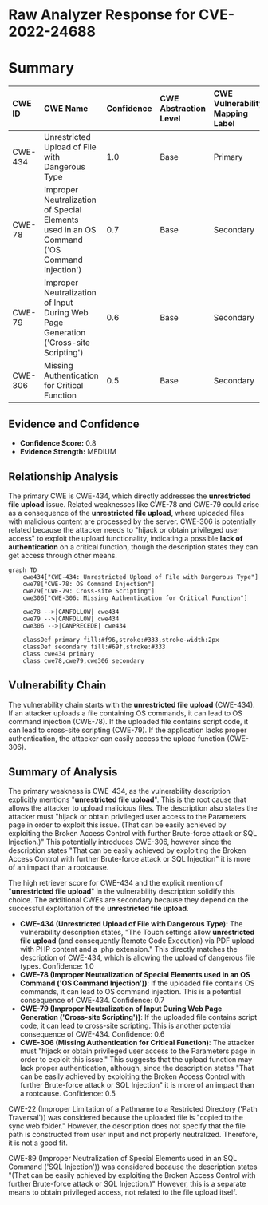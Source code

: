 # Raw Analyzer Response for CVE-2022-24688

# Summary
| CWE ID  | CWE Name                                                                                             | Confidence | CWE Abstraction Level | CWE Vulnerability Mapping Label | CWE-Vulnerability Mapping Notes |
| :-------- | :----------------------------------------------------------------------------------------------------- | :--------- | :---------------------- | :------------------------------ | :-------------------------------- |
| CWE-434 | Unrestricted Upload of File with Dangerous Type                                                        | 1.0        | Base                    | Primary                         | Allowed                           |
| CWE-78  | Improper Neutralization of Special Elements used in an OS Command ('OS Command Injection')            | 0.7        | Base                    | Secondary                       | Allowed                           |
| CWE-79  | Improper Neutralization of Input During Web Page Generation ('Cross-site Scripting')                    | 0.6        | Base                    | Secondary                       | Allowed                           |
| CWE-306 | Missing Authentication for Critical Function                                                           | 0.5        | Base                    | Secondary                       | Allowed                           |

## Evidence and Confidence

*   **Confidence Score:** 0.8
*   **Evidence Strength:** MEDIUM

## Relationship Analysis
The primary CWE is CWE-434, which directly addresses the **unrestricted file upload** issue. Related weaknesses like CWE-78 and CWE-79 could arise as a consequence of the **unrestricted file upload**, where uploaded files with malicious content are processed by the server. CWE-306 is potentially related because the attacker needs to "hijack or obtain privileged user access" to exploit the upload functionality, indicating a possible **lack of authentication** on a critical function, though the description states they can get access through other means.

```mermaid
graph TD
    cwe434["CWE-434: Unrestricted Upload of File with Dangerous Type"]
    cwe78["CWE-78: OS Command Injection"]
    cwe79["CWE-79: Cross-site Scripting"]
    cwe306["CWE-306: Missing Authentication for Critical Function"]

    cwe78 -->|CANFOLLOW| cwe434
    cwe79 -->|CANFOLLOW| cwe434
    cwe306 -->|CANPRECEDE| cwe434

    classDef primary fill:#f96,stroke:#333,stroke-width:2px
    classDef secondary fill:#69f,stroke:#333
    class cwe434 primary
    class cwe78,cwe79,cwe306 secondary
```

## Vulnerability Chain
The vulnerability chain starts with the **unrestricted file upload** (CWE-434). If an attacker uploads a file containing OS commands, it can lead to OS command injection (CWE-78). If the uploaded file contains script code, it can lead to cross-site scripting (CWE-79). If the application lacks proper authentication, the attacker can easily access the upload function (CWE-306).

## Summary of Analysis
The primary weakness is CWE-434, as the vulnerability description explicitly mentions "**unrestricted file upload**". This is the root cause that allows the attacker to upload malicious files. The description also states the attacker must "hijack or obtain privileged user access to the Parameters page in order to exploit this issue. (That can be easily achieved by exploiting the Broken Access Control with further Brute-force attack or SQL Injection.)" This potentially introduces CWE-306, however since the description states "That can be easily achieved by exploiting the Broken Access Control with further Brute-force attack or SQL Injection" it is more of an impact than a rootcause.

The high retriever score for CWE-434 and the explicit mention of "**unrestricted file upload**" in the vulnerability description solidify this choice. The additional CWEs are secondary because they depend on the successful exploitation of the **unrestricted file upload**.

*   **CWE-434 (Unrestricted Upload of File with Dangerous Type):** The vulnerability description states, "The Touch settings allow **unrestricted file upload** (and consequently Remote Code Execution) via PDF upload with PHP content and a .php extension." This directly matches the description of CWE-434, which is allowing the upload of dangerous file types. Confidence: 1.0
*   **CWE-78 (Improper Neutralization of Special Elements used in an OS Command ('OS Command Injection'))**: If the uploaded file contains OS commands, it can lead to OS command injection. This is a potential consequence of CWE-434. Confidence: 0.7
*   **CWE-79 (Improper Neutralization of Input During Web Page Generation ('Cross-site Scripting'))**: If the uploaded file contains script code, it can lead to cross-site scripting. This is another potential consequence of CWE-434. Confidence: 0.6
*   **CWE-306 (Missing Authentication for Critical Function)**: The attacker must "hijack or obtain privileged user access to the Parameters page in order to exploit this issue." This suggests that the upload function may lack proper authentication, although, since the description states "That can be easily achieved by exploiting the Broken Access Control with further Brute-force attack or SQL Injection" it is more of an impact than a rootcause. Confidence: 0.5

CWE-22 (Improper Limitation of a Pathname to a Restricted Directory ('Path Traversal')) was considered because the uploaded file is "copied to the sync web folder." However, the description does not specify that the file path is constructed from user input and not properly neutralized. Therefore, it is not a good fit.

CWE-89 (Improper Neutralization of Special Elements used in an SQL Command ('SQL Injection')) was considered because the description states "(That can be easily achieved by exploiting the Broken Access Control with further Brute-force attack or SQL Injection.)" However, this is a separate means to obtain privileged access, not related to the file upload itself.